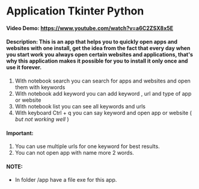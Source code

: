 # Application Tkinter Python
#### Video Demo:  https://www.youtube.com/watch?v=a6C2ZSX8x5E
#### Description: This is an app that helps you to quickly open apps and websites with one install, get the idea from the fact that every day when you start work you always open certain websites and applications, that's why this application makes it possible for you to install it only once and use it forever.
1. With notebook search you can search for apps and websites and open them with keywords 
2. With notebook add keyword you can add keyword , url and type of app or website 
3. With notebook list you can see all keywords and urls
4. With keyboard Ctrl + q you can say keyword and open app or website ( *but not working well* )<br />
#### Important: 
1. You can use multiple urls for one keyword for best results.
2. You can not open app with name more 2 words.<br />
#### NOTE:
- In folder /app have a file exe for this app.